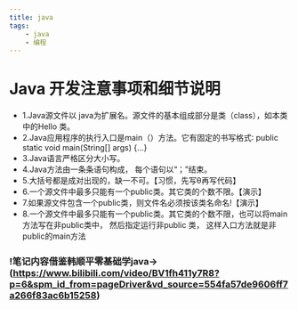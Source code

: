 ```yaml
---
title: java
tags: 
    - java
    - 编程
--- 
```

# Java 开发注意事项和细节说明
- 1.Java源文件以 java为扩展名。源文件的基本组成部分是类（class），如本类中的Hello
类。
- 2.Java应用程序的执行入口是main（）方法。它有固定的书写格式∶
public static void main(String[] args) {...}
- 3.Java语言严格区分大小写。
- 4.Java方法由一条条语句构成， 每个语句以“；”结束。
- 5.大括号都是成对出现的，缺一不可。【习惯，先写θ再写代码】
- 6.一个源文件中最多只能有一个public类。其它类的个数不限。【演示】
- 7.如果源文件包含一个public类，则文件名必须按该类名命名!【演示】
- 8.一个源文件中最多只能有一个public类。其它类的个数不限，也可以将main方法写在非public类中， 然后指定运行非public 类， 这样入口方法就是非public的main方法
### !笔记内容借鉴韩顺平零基础学java->(https://www.bilibili.com/video/BV1fh411y7R8?p=6&spm_id_from=pageDriver&vd_source=554fa57de9606ff7a266f83ac6b15258)